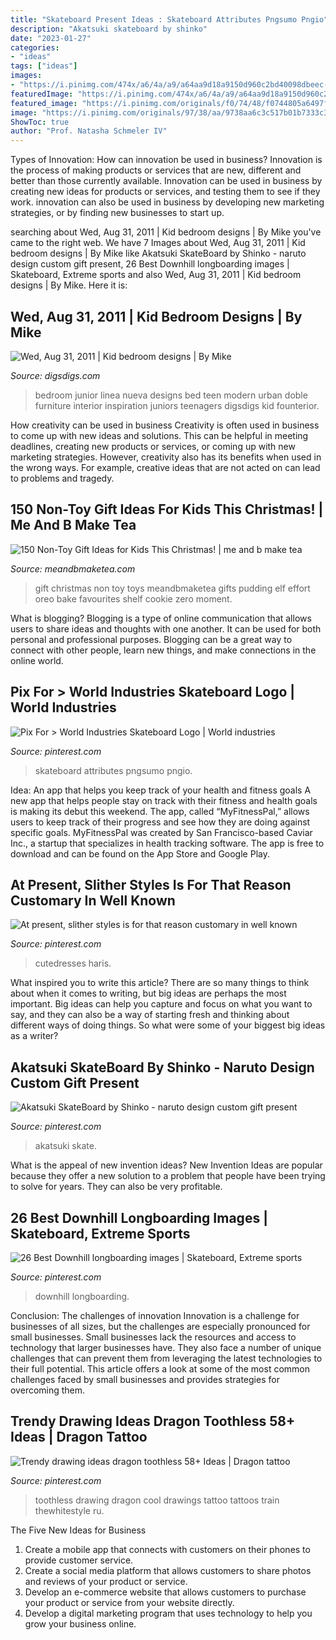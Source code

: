 ```yaml
---
title: "Skateboard Present Ideas : Skateboard Attributes Pngsumo Pngio"
description: "Akatsuki skateboard by shinko"
date: "2023-01-27"
categories:
- "ideas"
tags: ["ideas"]
images:
- "https://i.pinimg.com/474x/a6/4a/a9/a64aa9d18a9150d960c2bd40098dbeec--downhill-longboard-skate-longboard.jpg"
featuredImage: "https://i.pinimg.com/474x/a6/4a/a9/a64aa9d18a9150d960c2bd40098dbeec--downhill-longboard-skate-longboard.jpg"
featured_image: "https://i.pinimg.com/originals/f0/74/48/f0744805a6497ff03e4ad0e8003d7ea9.jpg"
image: "https://i.pinimg.com/originals/97/38/aa/9738aa6c3c517b01b7333c39ebdfac01.jpg"
ShowToc: true
author: "Prof. Natasha Schmeler IV"
---
```



Types of Innovation: How can innovation be used in business?
Innovation is the process of making products or services that are new, different and better than those currently available. Innovation can be used in business by creating new ideas for products or services, and testing them to see if they work. innovation can also be used in business by developing new marketing strategies, or by finding new businesses to start up.

	

		
searching about Wed, Aug 31, 2011 | Kid bedroom designs | By Mike you've came to the right web. We have 7 Images about Wed, Aug 31, 2011 | Kid bedroom designs | By Mike like Akatsuki SkateBoard by Shinko - naruto design custom gift present, 26 Best Downhill longboarding images | Skateboard, Extreme sports and also Wed, Aug 31, 2011 | Kid bedroom designs | By Mike. Here it is:
		
    
## Wed, Aug 31, 2011 | Kid Bedroom Designs | By Mike

<img loading=lazy src="http://www.digsdigs.com/photos/junior-bedroom-designs-6.jpg" onerror="this.onerror=null;this.src='https://tse4.mm.bing.net/th?id=OIP.1z-SeNPuYc_0gQCqV_gwTwHaEl&amp;pid=15.1';" alt="Wed, Aug 31, 2011 | Kid bedroom designs | By Mike">

_Source: digsdigs.com_

>bedroom junior linea nueva designs bed teen modern urban doble furniture interior inspiration juniors teenagers digsdigs kid founterior. 

	

How creativity can be used in business
Creativity is often used in business to come up with new ideas and solutions. This can be helpful in meeting deadlines, creating new products or services, or coming up with new marketing strategies. However, creativity also has its benefits when used in the wrong ways. For example, creative ideas that are not acted on can lead to problems and tragedy.

    
## 150 Non-Toy Gift Ideas For Kids This Christmas! | Me And B Make Tea

<img loading=lazy src="https://i0.wp.com/meandbmaketea.com/wp-content/uploads/2017/11/150-Non-Toy-Gift-Ideas-for-Kids-This-Christmas.png?resize=723%2C1084&amp;ssl=1" onerror="this.onerror=null;this.src='https://tse4.mm.bing.net/th?id=OIP.T2XFFAkvirjfwtvLc8LkPQHaLG&amp;pid=15.1';" alt="150 Non-Toy Gift Ideas for Kids This Christmas! | me and b make tea">

_Source: meandbmaketea.com_

>gift christmas non toy toys meandbmaketea gifts pudding elf effort oreo bake favourites shelf cookie zero moment. 

	

What is blogging?
Blogging is a type of online communication that allows users to share ideas and thoughts with one another. It can be used for both personal and professional purposes. Blogging can be a great way to connect with other people, learn new things, and make connections in the online world.

    
## Pix For &gt; World Industries Skateboard Logo | World Industries

<img loading=lazy src="https://i.pinimg.com/236x/96/48/bd/9648bdaf0d628a4c9512aca974a4e532.jpg?nii=t" onerror="this.onerror=null;this.src='https://tse2.mm.bing.net/th?id=OIP.SyvFQvpTRl9wMEYct683oAAAAA&amp;pid=15.1';" alt="Pix For &gt; World Industries Skateboard Logo | World industries">

_Source: pinterest.com_

>skateboard attributes pngsumo pngio. 

	

Idea: An app that helps you keep track of your health and fitness goals
A new app that helps people stay on track with their fitness and health goals is making its debut this weekend. The app, called “MyFitnessPal,” allows users to keep track of their progress and see how they are doing against specific goals. MyFitnessPal was created by San Francisco-based Caviar Inc., a startup that specializes in health tracking software. The app is free to download and can be found on the App Store and Google Play.

    
## At Present, Slither Styles Is For That Reason Customary In Well Known

<img loading=lazy src="https://i.pinimg.com/originals/97/38/aa/9738aa6c3c517b01b7333c39ebdfac01.jpg" onerror="this.onerror=null;this.src='https://tse1.mm.bing.net/th?id=OIP.8ruQVgGWHZhk203Fv5H-oAHaJQ&amp;pid=15.1';" alt="At present, slither styles is for that reason customary in well known">

_Source: pinterest.com_

>cutedresses haris. 

	

What inspired you to write this article?
There are so many things to think about when it comes to writing, but big ideas are perhaps the most important. Big ideas can help you capture and focus on what you want to say, and they can also be a way of starting fresh and thinking about different ways of doing things. So what were some of your biggest big ideas as a writer?

    
## Akatsuki SkateBoard By Shinko - Naruto Design Custom Gift Present

<img loading=lazy src="https://i.pinimg.com/originals/f0/74/48/f0744805a6497ff03e4ad0e8003d7ea9.jpg" onerror="this.onerror=null;this.src='https://tse4.mm.bing.net/th?id=OIP.Io3BhlUfp3kIK52_3WAWAAAAAA&amp;pid=15.1';" alt="Akatsuki SkateBoard by Shinko - naruto design custom gift present">

_Source: pinterest.com_

>akatsuki skate. 

	

What is the appeal of new invention ideas?
New Invention Ideas are popular because they offer a new solution to a problem that people have been trying to solve for years. They can also be very profitable.

    
## 26 Best Downhill Longboarding Images | Skateboard, Extreme Sports

<img loading=lazy src="https://i.pinimg.com/474x/a6/4a/a9/a64aa9d18a9150d960c2bd40098dbeec--downhill-longboard-skate-longboard.jpg" onerror="this.onerror=null;this.src='https://tse2.mm.bing.net/th?id=OIP.msgnCmNGBTliqgKfjh57VgAAAA&amp;pid=15.1';" alt="26 Best Downhill longboarding images | Skateboard, Extreme sports">

_Source: pinterest.com_

>downhill longboarding. 

	

Conclusion: The challenges of innovation
Innovation is a challenge for businesses of all sizes, but the challenges are especially pronounced for small businesses. Small businesses lack the resources and access to technology that larger businesses have. They also face a number of unique challenges that can prevent them from leveraging the latest technologies to their full potential. This article offers a look at some of the most common challenges faced by small businesses and provides strategies for overcoming them.

    
## Trendy Drawing Ideas Dragon Toothless 58+ Ideas | Dragon Tattoo

<img loading=lazy src="https://i.pinimg.com/736x/9e/8e/a9/9e8ea94f485bba90e5112707ec785f15.jpg" onerror="this.onerror=null;this.src='https://tse3.mm.bing.net/th?id=OIP.EhwE3iAKb8r_JN_N7DYY0QAAAA&amp;pid=15.1';" alt="Trendy drawing ideas dragon toothless 58+ Ideas | Dragon tattoo">

_Source: pinterest.com_

>toothless drawing dragon cool drawings tattoo tattoos train thewhitestyle ru. 

	

The Five New Ideas for Business
1. Create a mobile app that connects with customers on their phones to provide customer service. 
2. Create a social media platform that allows customers to share photos and reviews of your product or service. 
3. Develop an e-commerce website that allows customers to purchase your product or service from your website directly. 
4. Develop a digital marketing program that uses technology to help you grow your business online.

